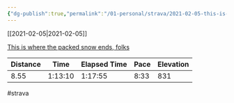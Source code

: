 ```yaml
---
{"dg-publish":true,"permalink":"/01-personal/strava/2021-02-05-this-is-where-the-packed-snow-ends-folks/"}
---
```



[[2021-02-05\|2021-02-05]]

[This is where the packed snow ends, folks](https://www.strava.com/activities/4741619139)

| Distance | Time    | Elapsed Time | Pace | Elevation |
| -------- | ------- | ------------ | ---- | --------- |
| 8.55     | 1:13:10 | 1:17:55      | 8:33 | 831       |




#strava

